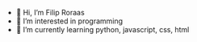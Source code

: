 - 👋 Hi, I’m Filip Roraas
- 👀 I’m interested in programming
- 🌱 I’m currently learning python, javascript, css, html
